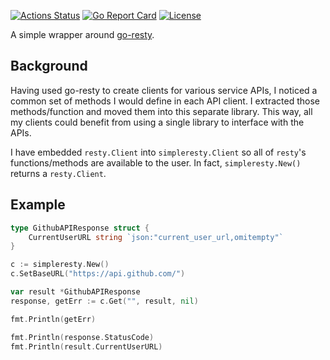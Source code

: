 [![Actions Status](https://github.com/davidji99/simpleresty/workflows/ci/badge.svg)](https://github.com/davidji99/simpleresty/actions)
[![Go Report Card](https://goreportcard.com/badge/github.com/davidji99/simpleresty)](https://goreportcard.com/report/github.com/davidji99/simpleresty)
<a href="LICENSE"><img src="https://img.shields.io/github/license/davidji99/simpleresty.svg" alt="License"></a>

A simple wrapper around [go-resty](https://github.com/go-resty/resty).

## Background
Having used go-resty to create clients for various service APIs, I noticed a common set of methods I would define in each
API client. I extracted those methods/function and moved them into this separate library. This way, all my clients could benefit
from using a single library to interface with the APIs.

I have embedded `resty.Client` into `simpleresty.Client` so all of `resty`'s functions/methods are available to the user.
In fact, `simpleresty.New()` returns a `resty.Client`.

## Example

```go
type GithubAPIResponse struct {
    CurrentUserURL string `json:"current_user_url,omitempty"`
}

c := simpleresty.New()
c.SetBaseURL("https://api.github.com/")

var result *GithubAPIResponse
response, getErr := c.Get("", result, nil)

fmt.Println(getErr)

fmt.Println(response.StatusCode)
fmt.Println(result.CurrentUserURL)
```
